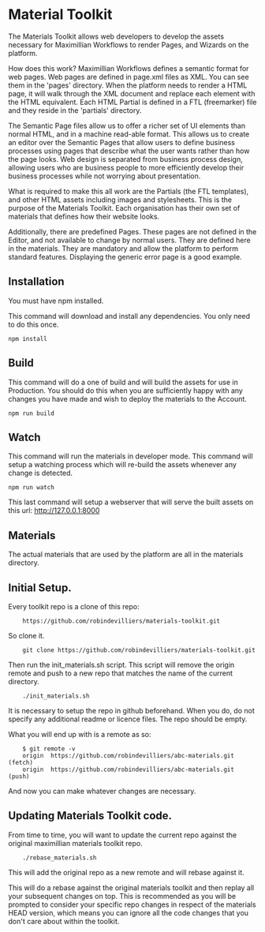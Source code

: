 # Material Toolkit

The Materials Toolkit allows web developers to develop the assets necessary for Maximillian Workflows to render Pages,
and Wizards on the platform.

How does this work? Maximillian Workflows defines a semantic format for web
pages. Web pages are defined in page.xml files as XML. You can see them in the &apos;pages&apos; directory. When
the platform needs to render a HTML page, it will walk through the XML document and replace each element with
the HTML equivalent. Each HTML Partial is defined in a FTL (freemarker) file and they reside in the &apos;partials&apos;
directory.

The Semantic Page files allow us to offer a richer set of UI elements than normal HTML, and in a machine
read-able format. This allows us to create an editor over the Semantic Pages that allow users to define
business processes using pages that describe what the user wants rather than how the page looks. Web design is
separated from business process design, allowing users who are business people to more efficiently develop
their business processes while not worrying about presentation.

What is required to make this all work are the Partials (the FTL templates), and other HTML assets including
images and stylesheets. This is the purpose of the Materials Toolkit. Each organisation has their own set of
materials that defines how their website looks.

Additionally, there are predefined Pages. These pages are not defined in the Editor, and not available to change
by normal users. They are defined here in the materials. They are mandatory and allow the platform to perform
standard features. Displaying the generic error page is a good example.

## Installation

You must have npm installed.

This command will download and install any dependencies. You only need to do this once.

```
npm install
```

## Build

This command will do a one of build and will build the assets for use in Production. You should do this when you are
sufficiently happy with any changes you have made and wish to deploy the materials to the Account.

```
npm run build
```

## Watch

This command will run the materials in developer mode. This command will setup a watching process which will re-build
the assets whenever any change is detected.

```
npm run watch
```

This last command will setup a webserver that will serve the built assets on this url:  http://127.0.0.1:8000

## Materials

The actual materials that are used by the platform are all in the materials directory.


## Initial Setup.

Every toolkit repo is a clone of this repo:

```
    https://github.com/robindevilliers/materials-toolkit.git
```

So clone it.

```
    git clone https://github.com/robindevilliers/materials-toolkit.git
```

Then run the init_materials.sh script.  This script will remove the origin remote and push to a new repo
that matches the name of the current directory.

```
    ./init_materials.sh
```

It is necessary to setup the repo in github beforehand.  When you do, do not specify any additional readme or licence
files.  The repo  should be empty.

What you will  end up with is a remote as so:

```
    $ git remote -v
    origin  https://github.com/robindevilliers/abc-materials.git (fetch)
    origin  https://github.com/robindevilliers/abc-materials.git (push)
```

And now you can make  whatever changes are necessary.

## Updating Materials Toolkit code.

From time to time, you will  want to update the current repo against the original maximillian materials toolkit repo.

```
    ./rebase_materials.sh
```

This will add the original repo as a new remote and will rebase against it.

This will do a rebase against the original materials toolkit and then replay all your subsequent changes on top.
This is recommended as you will be prompted to consider your specific repo changes in respect of the materials HEAD
version, which means you can ignore all the code changes that you don't care about within the toolkit.